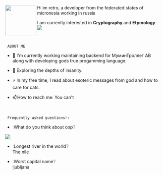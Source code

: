   <img src="https://media.giphy.com/media/do76hVVycMifGm4jnB/giphy.gif" width="100" align="left"/>
 Hi im retro, a developer from the federated states of micronesia working in russia
 
 I am currently interested in <b> Cryptography </b> and <b> Etymology </b> <br>
 ![](https://visitor-badge.glitch.me/badge?page_id=R-e-t-r-o-C-l-o-u-d)
 
 
 <br>
 
 
 
 
 
     ABOUT ME
 
 - :telescope: I'm currently working maintaining backend for МуминТроллет AB along with developing gods true progamming language.

- :seedling: Exploring the depths of insanity.

- :zap: In my free time, I read about esoteric messages from god and how to care for cats.

- :mailbox:How to reach me: You can't

<br>


     Frequently asked questions❔:
- :What do you think about oop❔
<img src="https://media.giphy.com/media/mz5XI78XNwOFq/giphy.gif">


- :Longest river in the world❔ <br>
The nile <br>


- :Worst capital name❔<br>
ljubljana
